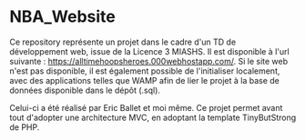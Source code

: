 # NBA_Website

Ce repository représente un projet dans le cadre d'un TD de développement web, issue de la Licence 3 MIASHS. Il est disponible à l'url suivante : https://alltimehoopsheroes.000webhostapp.com/. Si le site web n'est pas disponible, il est également possible de l'initialiser localement, avec des applications telles que WAMP afin de lier le projet à la base de données disponible dans le dépôt (.sql).

Celui-ci a été réalisé par Eric Ballet et moi même. Ce projet permet avant tout d'adopter une architecture MVC, en adoptant la template TinyButStrong de PHP. 
